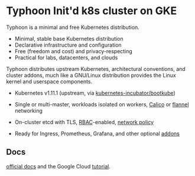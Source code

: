 # Typhoon Init'd k8s cluster on GKE    

Typhoon is a minimal and free Kubernetes distribution.

* Minimal, stable base Kubernetes distribution
* Declarative infrastructure and configuration
* Free (freedom and cost) and privacy-respecting
* Practical for labs, datacenters, and clouds

Typhoon distributes upstream Kubernetes, architectural conventions, and cluster addons, much like a GNU/Linux distribution provides the Linux kernel and userspace components.

* Kubernetes v1.11.1 (upstream, via [kubernetes-incubator/bootkube](https://github.com/kubernetes-incubator/bootkube))    

* Single or multi-master, workloads isolated on workers, [Calico](https://www.projectcalico.org/) or [flannel](https://github.com/coreos/flannel) networking    

* On-cluster etcd with TLS, [RBAC](https://kubernetes.io/docs/admin/authorization/rbac/)-enabled, [network policy](https://kubernetes.io/docs/concepts/services-networking/network-policies/)    

* Ready for Ingress, Prometheus, Grafana, and other optional [addons](https://typhoon.psdn.io/addons/overview/)    

## Docs
[official docs](https://typhoon.psdn.io) and the Google Cloud [tutorial](https://typhoon.psdn.io/cl/google-cloud/).

